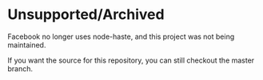 Unsupported/Archived
====================

Facebook no longer uses node-haste, and this project was not being maintained.

If you want the source for this repository, you can still checkout the master
branch.
